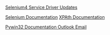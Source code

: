 [Selenium4 Service Driver Updates](https://stackoverflow.com/questions/64717302/deprecationwarning-executable-path-has-been-deprecated-selenium-python)

[Selenium Documentation](https://selenium-python.readthedocs.io/api.html)
[XPAth Documentation](https://www.guru99.com/xpath-selenium.html)

[Pywin32 Documentation Outlook Email](https://www.codeforests.com/2020/06/05/how-to-send-email-from-outlook/)